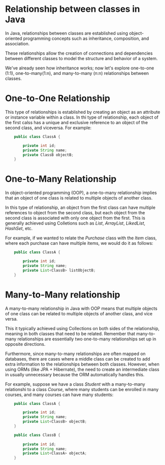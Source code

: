 # Relationship between classes in Java 

In Java, relationships between classes are established using object-oriented programming concepts such as inheritance, composition, and association. 

These relationships allow the creation of connections and dependencies between different classes to model the structure and behavior of a system. 

We've already seen how inheritance works; now let's explore one-to-one (1:1), one-to-many(1:n), and many-to-many (n:n) relationships between classes.

# One-to-One Relationship

This type of relationships is established by creating an object as an attribute or instance variable within a class. In thi type of relationship, each object of the first calss has a unique and exclusive reference to an object of the second class, and viceversa. For example: 

``` java
    public class ClassA {

        private int id; 
        private String name; 
        private ClassB objectB; 
    }
```

# One-to-Many Relationship

In object-oriented programming (OOP), a one-to-many relationship implies that an object of one class is related to multiple objects of another class. 

In this type of relationship, an object from the first class can have multiple references to object from the second class, but each object from the second class is associated with only one object from the first. This is generally achieved using Colletions such as *List*, *ArrayList*, *LikedList*, *HashSet*, etc. 

For example, if we wanted to relate the *Purchase* class with the *Item* class, where each purchase can have multiple items, we would do it as follows: 

``` java
    public class ClassA {

        private int id; 
        private String name; 
        private List<ClassB> listObjectB; 
    }
```

# Many-to-Many relationship

A many-to-many relationship in Java with OOP means that multiple objects of one class can be related to multiple objects of another class, and vice versa. 

This it typically achieved using Collections on both sides of the relationship, meaning in both classes that need to be related. Remember that many-to-many relationships are essentially two one-to-many relationships set up in opposite directions.

Furthermore, since many-to-many relationships are often mapped on databases, there are cases where a middle class can be created to add extra information to the relationships between both classes. However, when using ORMs (like JPA + Hibernate), the need to create an intermediate class in usually unnecessary because the ORM automatically handles this.

For example, suppose we have a class *Student* with a many-to-many relationshi to a class *Course*, where many students can be enrolled in many courses, and many courses can have many students: 

``` java
    public class ClassA {

        private int id; 
        private String name; 
        private List<ClassB> objectB; 
    }

    public class ClassB {
        
        private int id; 
        private String name; 
        private List<ClassA> objectA; 
    }
```